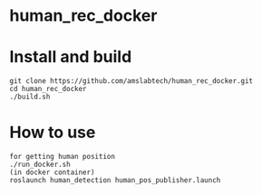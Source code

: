# human_rec_docker

# Install and build
```
git clone https://github.com/amslabtech/human_rec_docker.git
cd human_rec_docker
./build.sh
```

# How to use
```
for getting human position
./run_docker.sh
(in docker container)
roslaunch human_detection human_pos_publisher.launch
```
